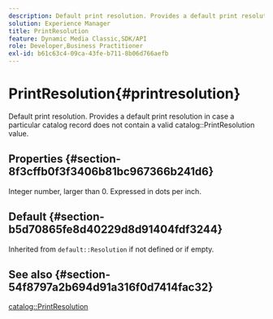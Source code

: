 ```yaml
---
description: Default print resolution. Provides a default print resolution in case a particular catalog record does not contain a valid catalog PrintResolution value.
solution: Experience Manager
title: PrintResolution
feature: Dynamic Media Classic,SDK/API
role: Developer,Business Practitioner
exl-id: b61c63c4-09ca-43fe-b711-8b06d766aefb
---
```

# PrintResolution{#printresolution}

Default print resolution. Provides a default print resolution in case a particular catalog record does not contain a valid catalog::PrintResolution value.

## Properties {#section-8f3cffb0f3f3406b81bc967366b241d6}

Integer number, larger than 0. Expressed in dots per inch.

## Default {#section-b5d70865fe8d40229d8d91404fdf3244}

Inherited from `default::Resolution` if not defined or if empty.

## See also {#section-54f8797a2b694d91a316f0d7414fac32}

[catalog::PrintResolution](../../../../../is-api/image-catalog/image-serving-api-ref/c-image-catalog-reference/c-image-svg-data-reference/c-image-data-reference/r-printresolution-cat.md#reference-4ebb2e136995470b84b7c5e10cb8e5f5)
